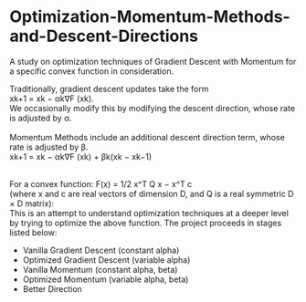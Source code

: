 # Optimization-Momentum-Methods-and-Descent-Directions
A study on optimization techniques of Gradient Descent with Momentum for a specific convex function in consideration.

Traditionally, gradient descent updates take the form
<br>xk+1 = xk − αk∇F (xk). <br>We occasionally modify this by modifying the descent direction, whose rate is adjusted by α. 
<br><br>
Momentum Methods include an additional descent direction term, whose rate is adjusted by β.
<br>xk+1 = xk − αk∇F (xk) + βk(xk − xk−1)

<br>For a convex function: F(x) = 1/2 x^T Q x − x^T c
<br>(where x and c are real vectors of dimension D, and Q is a real symmetric D × D matrix):
<br>This is an attempt to understand optimization techniques at a deeper level by trying to optimize the above function. The project proceeds in stages listed below:


* Vanilla Gradient Descent (constant alpha)
* Optimized Gradient Descent (variable alpha)
* Vanilla Momentum (constant alpha, beta)
* Optimized Momentum (variable alpha, beta)
* Better Direction
